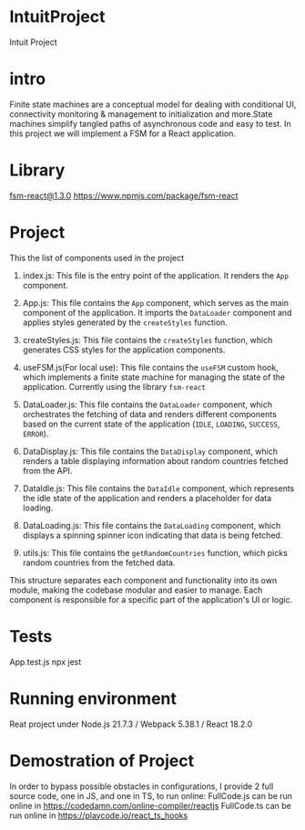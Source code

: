 # IntuitProject
Intuit Project

intro
=====
Finite state machines are a conceptual model for dealing with conditional UI, connectivity monitoring & 
management to initialization and more.State machines simplify tangled paths of asynchronous code and easy to test.
In this project we will implement a FSM for a React application.

Library
=======
fsm-react@1.3.0
https://www.npmjs.com/package/fsm-react

Project
=======
This the list of components used in the project
1. index.js: This file is the entry point of the application. It renders the `App` component.

2. App.js: This file contains the `App` component, which serves as the main component of the application. 
   It imports the `DataLoader` component and applies styles generated by the `createStyles` function.

3. createStyles.js: This file contains the `createStyles` function, which generates CSS styles for the application components.

4. useFSM.js(For local use): This file contains the `useFSM` custom hook, which implements a finite state machine for managing the state of the application.
   Currently using the library `fsm-react`
   
6. DataLoader.js: This file contains the `DataLoader` component, which orchestrates the fetching of data and renders different components based 
   on the current state of the application (`IDLE`, `LOADING`, `SUCCESS`, `ERROR`).

7. DataDisplay.js: This file contains the `DataDisplay` component, which renders a table displaying information about random countries fetched from the API.

8. DataIdle.js: This file contains the `DataIdle` component, which represents the idle state of the application and renders a placeholder for data loading.

9. DataLoading.js: This file contains the `DataLoading` component, which displays a spinning spinner icon indicating that data is being fetched.

10. utils.js: This file contains the `getRandomCountries` function, which picks random countries from the fetched data.

This structure separates each component and functionality into its own module, making the codebase modular and easier to manage. 
Each component is responsible for a specific part of the application's UI or logic.

Tests
=====
App.test.js
npx jest

Running environment
===================
Reat project under Node.js 21.7.3 / Webpack 5.38.1 / React 18.2.0

Demostration of Project
=======================
In order to bypass possible obstacles in configurations, I provide 2 full source code, one in JS, and one in TS, to run online:
FullCode.js can be run online in https://codedamn.com/online-compiler/reactjs
FullCode.ts can be run online in https://playcode.io/react_ts_hooks


